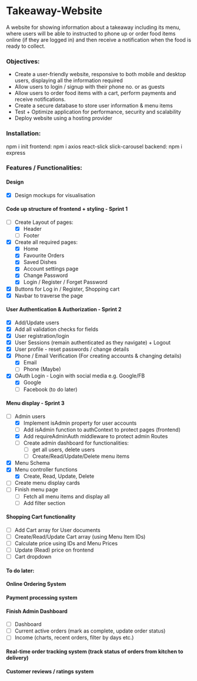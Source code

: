 # Takeaway-Website
A website for showing information about a takeaway including its menu, where users will be able to instructed to phone up or order food items online (if they are logged in) and then receive a notification when the food is ready to collect.

### Objectives:
- Create a user-friendly website, responsive to both mobile and desktop users, displaying all the information required
- Allow users to login / signup with their phone no. or as guests
- Allow users to order food items with a cart, perform payments and receive notifications.
- Create a secure database to store user information & menu items
- Test + Optimize application for performance, security and scalability
- Deploy website using a hosting provider

### Installation:
npm i init
frontend: npm i axios react-slick slick-carousel 
backend: npm i express 

### Features / Functionalities:
#### Design 
- [X] Design mockups for visualisation

#### Code up structure of frontend + styling - Sprint 1
- [ ] Create Layout of pages:
    - [X] Header
    - [ ] Footer
- [X] Create all required pages:
    - [X] Home 
    - [X] Favourite Orders 
    - [X] Saved Dishes
    - [X] Account settings page
    - [X] Change Password
    - [X] Login / Register / Forget Password
- [X] Buttons for Log in / Register, Shopping cart
- [X] Navbar to traverse the page

#### User Authentication & Authorization - Sprint 2
- [X] Add/Update users
- [X] Add all validation checks for fields
- [X] User registration/login
- [X] User Sessions (remain authenticated as they navigate) + Logout
- [X] User profile - reset passwords / change details
- [X] Phone / Email Verification (For creating accounts & changing details)
    - [X] Email
    - [ ] Phone (Maybe)
- [X] OAuth Login - Login with social media e.g. Google/FB
    - [X] Google
    - [ ] Facebook (to do later)

#### Menu display - Sprint 3
- [ ] Admin users
    - [X] Implement isAdmin property for user accounts
    - [ ] Add isAdmin function to authContext to protect pages (frontend)
    - [X] Add requireAdminAuth middleware to protect admin Routes 
    - [ ] Create admin dashboard for functionalities:
        - [ ] get all users, delete users
        - [ ] Create/Read/Update/Delete menu items

- [X] Menu Schema
- [X] Menu controller functions
    - [X] Create, Read, Update, Delete
- [ ] Create menu display cards
- [ ] Finish menu page
    - [ ] Fetch all menu items and display all
    - [ ] Add filter section 

#### Shopping Cart functionality
- [ ] Add Cart array for User documents
- [ ] Create/Read/Update Cart array (using Menu Item IDs)
- [ ] Calculate price using IDs and Menu Prices
- [ ] Update (Read) price on frontend
- [ ] Cart dropdown

#### To do later:
#### Online Ordering System
#### Payment processing system

#### Finish Admin Dashboard
- [ ] Dashboard
- [ ] Current active orders (mark as complete, update order status)
- [ ] Income (charts, recent orders, filter by days etc.)

#### Real-time order tracking system (track status of orders from kitchen to delivery)


#### Customer reviews / ratings system